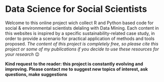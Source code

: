 # Data Science for Social Scientists
Welcome to this online project wich collect R and Python based code for social & environmental scientists delaling with Data Mining.
Each content in this websites is inspired by a specific sustainability-related case study, in order to provide a scenario for practical application of methods and tools proposed.
*The content of this project is completely free, so please cite this project or some of my publications if you decide to use these resources for your research* :wink:

**Kind request to the reader: this project is constantly evolving and improving. Please contact me to suggest new topics of interest, ask questions, make suggestions**
